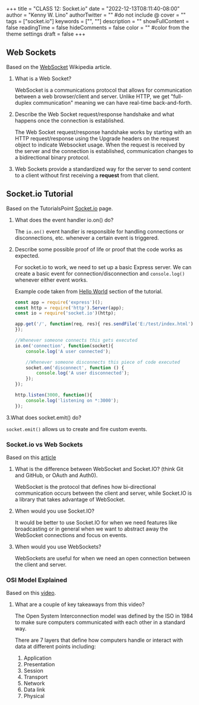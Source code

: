 +++
title = "CLASS 12: Socket.io"
date = "2022-12-13T08:11:40-08:00"
author = "Kenny W. Lino"
authorTwitter = "" #do not include @
cover = ""
tags = ["socket.io"]
keywords = ["", ""]
description = ""
showFullContent = false
readingTime = false
hideComments = false
color = "" #color from the theme settings
draft = false
+++

## Web Sockets

Based on the [WebSocket](https://en.wikipedia.org/wiki/WebSocket) Wikipedia article.

1. What is a Web Socket?

    WebSocket is a communications protocol that allows for communication between a web browser/client and server. Unlike HTTP, we get "full-duplex communication" meaning we can have real-time back-and-forth.

2. Describe the Web Socket request/response handshake and what happens once the connection is established.

    The Web Socket request/response handshake works by starting with an HTTP request/response using the Upgrade headers on the request object to indicate Websocket usage. When the request is received by the server and the connection is established, communication changes to a bidirectional binary protocol.

3. Web Sockets provide a standardized way for the server to send content to a client without first receiving a **request** from that client.

## Socket.io Tutorial

Based on the TutorialsPoint [Socket.io](https://www.tutorialspoint.com/socket.io/socket.io_hello_world.htm) page.

1. What does the event handler io.on() do?

    The `io.on()` event handler is responsible for handling connections or disconnections, etc. whenever a certain event is triggered.

2. Describe some possible proof of life or proof that the code works as expected.

    For socket.io to work, we need to set up a basic Express server. We can create a basic event for connection/disconnection and `console.log()` whenever either event works. 

    Example code taken from [Hello World](https://www.tutorialspoint.com/socket.io/socket.io_hello_world.htm) section of the tutorial.

    ```javascript
    const app = require('express')();
    const http = require('http').Server(app);
    const io = require('socket.io')(http);

    app.get('/', function(req, res){ res.sendFile('E:/test/index.html');
    });

    //Whenever someone connects this gets executed
    io.on('connection', function(socket){
        console.log('A user connected');
    
        //Whenever someone disconnects this piece of code executed
        socket.on('disconnect', function () {
            console.log('A user disconnected');
        });
    });

    http.listen(3000, function(){
        console.log('listening on *:3000');
    });
    ```

3.What does socket.emit() do?

`socket.emit()` allows us to create and fire custom events.

### Socket.io vs Web Sockets

Based on this [article](https://www.educba.com/websocket-vs-socket-io/)

1. What is the difference between WebSocket and Socket.IO? (think Git and GitHub, or OAuth and Auth0).

    WebSocket is the protocol that defines how bi-directional communication occurs between the client and server, while Socket.IO is a library that takes advantage of WebSocket.

2. When would you use Socket.IO?

    It would be better to use Socket.IO for when we need features like broadcasting or in general when we want to abstract away the WebSocket connections and focus on events.

3. When would you use WebSockets?

    WebSockets are useful for when we need an open connection between the client and server.

### OSI Model Explained

Based on this [video](https://www.youtube.com/watch?v=vv4y_uOneC0).

1. What are a couple of key takeaways from this video?

    The Open System Interconnection model was defined by the ISO in 1984 to make sure computers communicated with each other in a standard way.

    There are 7 layers that define how computers handle or interact with data at different points including:

    1. Application
    2. Presentation
    3. Session
    4. Transport
    5. Network
    6. Data link
    7. Physical